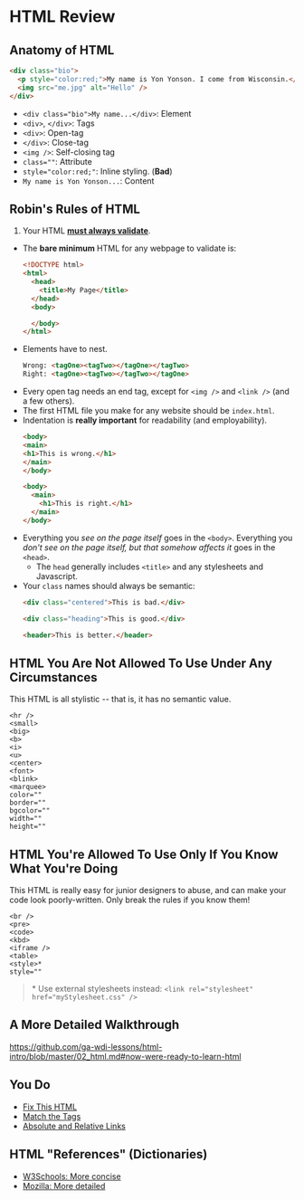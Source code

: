 # HTML Review

## Anatomy of HTML

```html
<div class="bio">
  <p style="color:red;">My name is Yon Yonson. I come from Wisconsin.</p>
  <img src="me.jpg" alt="Hello" />
</div>
```
- `<div class="bio">My name...</div>`: Element
- `<div>`, `</div>`: Tags
- `<div>`: Open-tag
- `</div>`: Close-tag
- `<img />`: Self-closing tag
- `class=""`: Attribute
- `style="color:red;"`: Inline styling. (**Bad**)
- `My name is Yon Yonson...`: Content

## Robin's Rules of HTML

1. Your HTML [**must always validate**](https://validator.w3.org/#validate_by_input).
- The **bare minimum** HTML for any webpage to validate is:
  ```html
  <!DOCTYPE html>
  <html>
    <head>
      <title>My Page</title>
    </head>
    <body>

    </body>
  </html>
  ```
- Elements have to nest.
  ```html
  Wrong: <tagOne><tagTwo></tagOne></tagTwo>
  Right: <tagOne><tagTwo></tagTwo></tagOne>
  ```
- Every open tag needs an end tag, except for `<img />` and `<link />` (and a few others).
- The first HTML file you make for any website should be `index.html`.
- Indentation is **really important** for readability (and employability).
  ```html
  <body>
  <main>
  <h1>This is wrong.</h1>
  </main>
  </body>

  <body>
    <main>
      <h1>This is right.</h1>
    </main>
  </body>
  ```
- Everything you *see on the page itself* goes in the `<body>`. Everything you *don't see on the page itself, but that somehow affects it* goes in the `<head>`.
  - The `head` generally includes `<title>` and any stylesheets and Javascript.
- Your `class` names should always be semantic:
  ```html
  <div class="centered">This is bad.</div>

  <div class="heading">This is good.</div>

  <header>This is better.</header>
  ```

## HTML You Are Not Allowed To Use Under Any Circumstances

This HTML is all stylistic -- that is, it has no semantic value.

```
<hr />
<small>
<big>
<b>
<i>
<u>
<center>
<font>
<blink>
<marquee>
color=""
border=""
bgcolor=""
width=""
height=""
```

## HTML You're Allowed To Use Only If You Know What You're Doing

This HTML is really easy for junior designers to abuse, and can make your code look poorly-written. Only break the rules if you know them!

```
<br />
<pre>
<code>
<kbd>
<iframe />
<table>
<style>*
style=""
```

> \* Use external stylesheets instead: `<link rel="stylesheet" href="myStylesheet.css" />`

## A More Detailed Walkthrough

https://github.com/ga-wdi-lessons/html-intro/blob/master/02_html.md#now-were-ready-to-learn-html

## You Do
  - [Fix This HTML](https://github.com/ga-wdi-exercises/html_fixit)
  - [Match the Tags](https://github.com/ga-wdi-exercises/html_tag_matching)
  - [Absolute and Relative Links](https://github.com/ga-wdi-exercises/dc_directory_tree)

## HTML "References" (Dictionaries)

- [W3Schools: More concise](http://www.w3schools.com/tags/tag_iframe.asp)
- [Mozilla: More detailed](https://developer.mozilla.org/en-US/docs/Web/HTML/Element)
